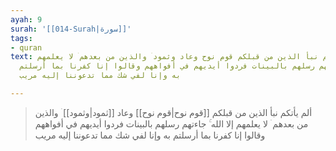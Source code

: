 ```yaml
---
ayah: 9
surah: '[[014-Surah|سورة]]'
tags:
- quran
text: ألم يأتكم نبأ الذين من قبلكم قوم نوح وعاد وثمود ۛ والذين من بعدهم ۛ لا يعلمهم
  إلا الله ۚ جاءتهم رسلهم بالبينات فردوا أيديهم في أفواههم وقالوا إنا كفرنا بما أرسلتم
  به وإنا لفي شك مما تدعوننا إليه مريب

---
```

> ألم يأتكم نبأ الذين من قبلكم [[قوم نوح|قوم نوح]] وعاد [[ثمود|وثمود]] ۛ والذين من بعدهم ۛ لا يعلمهم إلا الله ۚ جاءتهم رسلهم بالبينات فردوا أيديهم في أفواههم وقالوا إنا كفرنا بما أرسلتم به وإنا لفي شك مما تدعوننا إليه مريب
